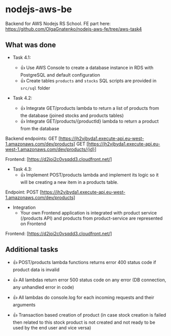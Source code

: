# nodejs-aws-be

Backend for AWS Nodejs RS School.
FE part here: https://github.com/OlgaGnatenko/nodejs-aws-fe/tree/aws-task4

## What was done 
- Task 4.1: 
    - :thumbsup: Use AWS Console to create a database instance in RDS with PostgreSQL and default configuration
    - :thumbsup: Create tables `products` and `stocks`
SQL scripts are provided in `src/sql` folder 

- Task 4.2:
    - :thumbsup: Integrate GET/products lambda to return a list of products from the database (joined stocks and products tables)
    - :thumbsup: Integrate GET/products/{productId} lambda to return a product from the database

Backend endpoints:
GET [https://jh2vjbyda1.execute-api.eu-west-1.amazonaws.com/dev/products]
GET [https://jh2vjbyda1.execute-api.eu-west-1.amazonaws.com/dev/products/{id}]

Frontend:
[https://d2joi2c0vsqdd3.cloudfront.net/]

- Task 4.3: 
    - :thumbsup: Implement POST/products lambda and implement its logic so it will be creating a new item in a products table.

Endpoint:
POST [https://jh2vjbyda1.execute-api.eu-west-1.amazonaws.com/dev/products]

- Integration
    - Your own Frontend application is integrated with product service (/products API) and products from product-service are represented on Frontend

Frontend:
[https://d2joi2c0vsqdd3.cloudfront.net/]

## Additional tasks
- :thumbsup: POST/products lambda functions returns error 400 status code if product data is invalid

- :thumbsup: All lambdas return error 500 status code on any error (DB connection, any unhandled error in code)

- :thumbsup: All lambdas do console.log for each incoming requests and their arguments

- :thumbsup: Transaction based creation of product (in case stock creation is failed then related to this stock product is not created and not ready to be used by the end user and vice versa)


